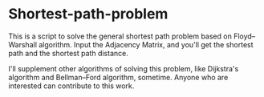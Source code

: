 # Shortest-path-problem

This is a script to solve the general shortest path problem based on Floyd–Warshall algorithm. 
Input the Adjacency Matrix, and you'll get the shortest path and the shortest path distance.

I'll supplement other algorithms of solving this problem, like Dijkstra's algorithm and Bellman–Ford algorithm, sometime.  Anyone who are interested can contribute to this work.
